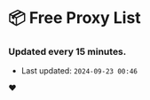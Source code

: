 # :package: Free Proxy List
### Updated every 15 minutes.

- Last updated: `2024-09-23 00:46`

:heart:
